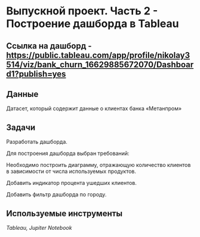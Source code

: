 # Выпускной проект. Часть 2 - Построение дашборда в **Tableau**

## Ссылка на дашборд -  https://public.tableau.com/app/profile/nikolay3514/viz/bank_churn_16629885672070/Dashboard1?publish=yes


## Данные

Датасет, который содержит данные о клиентах банка «Метанпром»

## Задачи

Разработать дашборда.

Для построения дашборда выбран требований:

Необходимо построить диаграмму, отражающую количество клиентов в зависимости от числа используемых продуктов.

Добавить индикатор процента ушедших клиентов.

Добавить фильтр дашборда по городу.

## Используемые инструменты
*Tableau, Jupiter Notebook*

